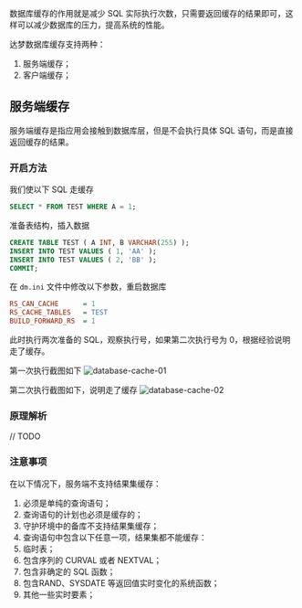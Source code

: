 数据库缓存的作用就是减少 SQL 实际执行次数，只需要返回缓存的结果即可，这样可以减少数据库的压力，提高系统的性能。

达梦数据库缓存支持两种：
1. 服务端缓存；
2. 客户端缓存；

## 服务端缓存

服务端缓存是指应用会接触到数据库层，但是不会执行具体 SQL 语句，而是直接返回缓存的结果。

### 开启方法

我们使以下 SQL 走缓存

```sql
SELECT * FROM TEST WHERE A = 1;
```

准备表结构，插入数据

```sql
CREATE TABLE TEST ( A INT, B VARCHAR(255) );
INSERT INTO TEST VALUES ( 1, 'AA' );
INSERT INTO TEST VALUES ( 2, 'BB' );
COMMIT;
```

在 `dm.ini` 文件中修改以下参数，重启数据库

```ini
RS_CAN_CACHE      = 1
RS_CACHE_TABLES   = TEST
BUILD_FORWARD_RS  = 1
```

此时执行两次准备的 SQL，观察执行号，如果第二次执行号为 0，根据经验说明走了缓存。

第一次执行截图如下
![database-cache-01](/database/database-cache-01.png)

第二次执行截图如下，说明走了缓存
![database-cache-02](/database/database-cache-02.png)

### 原理解析

// TODO

### 注意事项

在以下情况下，服务端不支持结果集缓存：

1. 必须是单纯的查询语句；
2. 查询语句的计划也必须是缓存的；
3. 守护环境中的备库不支持结果集缓存；
4. 查询语句中包含以下任意一项，结果集都不能缓存：
  1. 临时表；
  2. 包含序列的 CURVAL 或者 NEXTVAL；
  3. 包含非确定的 SQL 函数；
  4. 包含RAND、SYSDATE 等返回值实时变化的系统函数；
  5. 其他一些实时要素；
